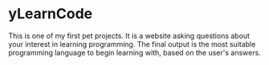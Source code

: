 # yLearnCode
This is one of my first pet projects. It is a website asking questions about your interest in learning programming. The final output is the most suitable programming language to begin learning with, based on the user's answers. 
